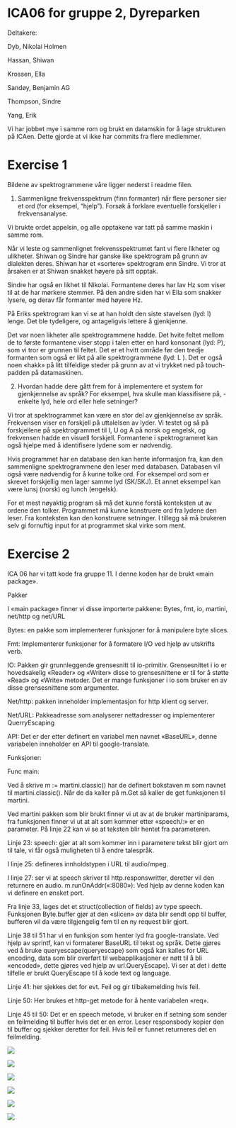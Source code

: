 # ICA06 for gruppe 2, Dyreparken

Deltakere:

Dyb, Nikolai Holmen

Hassan, Shiwan

Krossen, Ella

Sandøy, Benjamin AG

Thompson, Sindre  

Yang, Erik

Vi har jobbet mye i samme rom og brukt en datamskin for å lage strukturen på ICAen. Dette gjorde at vi ikke har commits fra flere medlemmer.

# Exercise 1

Bildene av spektrogrammene våre ligger nederst i readme filen.

1. Sammenligne frekvensspektrum (finn formanter) når flere personer sier et ord (for eksempel, “hjelp”). Forsøk å forklare eventuelle forskjeller i frekvensanalyse.

Vi brukte ordet appelsin, og alle opptakene var tatt på samme maskin i samme rom.

Når vi leste og sammenlignet frekvensspektrumet fant vi flere likheter og ulikheter. Shiwan og Sindre har ganske like spektrogram på grunn av dialekten deres. Shiwan har et «sortere» spektrogram enn Sindre. Vi tror at årsaken er at Shiwan snakket høyere på sitt opptak.  

Sindre har også en likhet til Nikolai. Formantene deres har lav Hz som viser til at de har mørkere stemmer. På den andre siden har vi Ella som snakker lysere, og derav får formanter med høyere Hz.

På Eriks spektrogram kan vi se at han holdt den siste stavelsen (lyd: I) lenge. Det ble tydeligere, og antageligvis lettere å gjenkjenne.

Det var noen likheter alle spektrogrammene hadde. Det hvite feltet mellom de to første formantene viser stopp i talen etter en hard konsonant (lyd: P), som vi tror er grunnen til feltet. Det er et hvitt område før den tredje formanten som også er likt på alle spektrogrammene (lyd: L ). Det er også noen «hakk» på litt tilfeldige steder på grunn av at vi trykket ned på touch-padden på datamaskinen.

2. Hvordan hadde dere gått frem for å implementere et system for gjenkjennelse av språk? For eksempel, hva skulle man klassifisere på, - enkelte lyd, hele ord eller hele setninger?

Vi tror at spektrogrammet kan være en stor del av gjenkjennelse av språk. Frekvensen viser en forskjell på uttalelsen av lyder. Vi testet og så på forskjellene på spektrogrammet til I, U og A på norsk og engelsk, og frekvensen hadde en visuell forskjell. Formantene i spektrogrammet kan også hjelpe med å identifisere lydene som er nødvendig.

Hvis programmet har en database den kan hente informasjon fra, kan den sammenligne spektrogrammene den leser med databasen. Databasen vil også være nødvendig for å kunne tolke ord. For eksempel ord som er skrevet forskjellig men lager samme lyd (SK/SKJ). Et annet eksempel kan være lunsj (norsk) og lunch (engelsk).

For et mest nøyaktig program så må det kunne forstå konteksten ut av ordene den tolker. Programmet må kunne konstruere ord fra lydene den leser. Fra konteksten kan den konstruere setninger. I tillegg så må brukeren selv gi fornuftig input for at programmet skal virke som ment.

# Exercise 2

ICA 06 har vi tatt kode fra gruppe 11. I denne koden har de brukt «main package».

Pakker

I «main package» finner vi disse importerte pakkene: Bytes, fmt, io, martini, net/http og net/URL

Bytes: en pakke som implementerer funksjoner for å manipulere byte slices.

Fmt: Implementerer funksjoner for å formatere I/O ved hjelp av utskrifts verb.

IO: Pakken gir grunnleggende grensesnitt til io-primitiv. Grensesnittet i io er hovedsakelig «Reader» og «Writer» disse to grensesnittene er til for å støtte «Read» og «Write» metoder. Det er mange funksjoner i io som bruker en av disse grensesnittene som argumenter.

Net/http: pakken inneholder implementasjon for http klient og server.

Net/URL: Pakkeadresse som analyserer nettadresser og implementerer QuerryEscaping

API: Det er der etter definert en variabel men navnet «BaseURL», denne variabelen inneholder en API til google-translate.

Funksjoner:

Func main:

Ved å skrive m := martini.classic() har de definert bokstaven m som navnet til martini.classic(). Når de da kaller på m.Get så kaller de get funksjonen til martini.

Ved martini pakken som blir brukt finner vi ut av at de bruker martiniparams, fra funksjonen finner vi ut at alt som kommer etter «speech/:» er en parameter. På linje 22 kan vi se at teksten blir hentet fra parameteren.

Linje 23: speech: gjør at alt som kommer inn i parametere tekst blir gjort om til tale, vi får også muligheten til å endre talespråk.  

I linje 25: defineres innholdstypen i URL til audio/mpeg.

I linje 27: ser vi at speech skriver til http.responswritter, deretter vil den returnere en audio. m.runOnAddr(«:8080»): Ved hjelp av denne koden kan vi definere en ønsket port.

Fra linje 33, lages det et struct(collection of fields) av type speech. Funksjonen Byte.buffer gjør at den «slicen» av data blir sendt opp til buffer, bufferen vil da være tilgjengelig fem til en ny request blir gjort.

Linje 38 til 51 har vi en funksjon som henter lyd fra google-translate. Ved hjelp av sprintf, kan vi formaterer BaseURL til tekst og språk. Dette gjøres ved å bruke queryescape(queryescape) som også kan kalles for URL encoding, data som blir overført til webapplikasjoner er nøtt til å bli «encoded», dette gjøres ved hjelp av url.QueryEscape). Vi ser at det i dette tilfelle er brukt QueryEscape til å kode text og language.

Linje 41: her sjekkes det for evt. Feil og gir tilbakemelding hvis feil.

Linje 50: Her brukes et http-get metode for å hente variabelen «req».

Linje 45 til 50: Det er en speech metode, vi bruker en if setning som sender en feilmelding til buffer hvis det er en error. Leser responsbody kopier den til buffer og sjekker deretter for feil. Hvis feil er funnet returneres det en feilmelding.

![](images/benjamin.png)

![](images/ella.png)

![](images/erik.png)

![](images/nikolai.png)

![](images/shiwan.png)

![](images/sindre.png)
